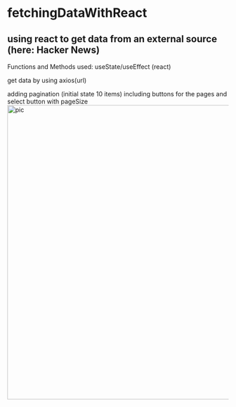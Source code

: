 # fetchingDataWithReact
## using react to get data from an external source (here: Hacker News)

Functions and Methods used:
useState/useEffect (react)

get data by using axios(url)

adding pagination (initial state 10 items)
including buttons for the pages
and select button with pageSize
<img width="670" alt="pic" src="https://user-images.githubusercontent.com/78565249/121394119-4f9aa180-c951-11eb-911c-60a3fcced8c0.PNG">
